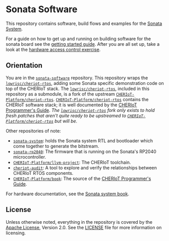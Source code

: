# Sonata Software

This repository contains software, build flows and examples for the [Sonata System][].

[sonata system]: https://github.com/lowRISC/sonata-system

For a guide on how to get up and running on building software for the sonata board see the [getting started guide][].
After you are all set up, take a look at the [hardware access control exercise][].

[getting started guide]: ./doc/getting-started.md
[hardware access control exercise]: ./exercises/hardware_access_control/README.md

## Orientation

You are in the [`sonata-software`][] repository.
This repository wraps the [`lowrisc/cheriot-rtos`][], adding some Sonata specific demonstration code on top of the CHERIoT stack.
The [`lowrisc/cheriot-rtos`][], included in this repository as a submodule, is a fork of the upstream [`CHERIoT-Platform/cheriot-rtos`][].
[`CHERIoT-Platform/cheriot-rtos`][] contains the CHERIoT software stack; it is well documented by the [CHERIoT Programmer's Guide][].
*The [`lowrisc/cheriot-rtos`][] fork only exists to hold fresh patches that aren't quite ready to be upstreamed to [`CHERIoT-Platform/cheriot-rtos`][] but will be.*

Other repositories of note:
- [`sonata-system`][]: holds the Sonata system RTL and bootloader which come together to generate the bitstream.
- [`sonata-rp2040`][]: The firmware that is running on the Sonata's RP2040 microcontroller.
- [`CHERIoT-Platform/llvm-project`][]: The CHERIoT toolchain.
- [`cheriot-audit`][]: A tool to explore and verify the relationships between CHERIoT RTOS components.
- [`CHERIoT-Platform/book`][]: The source of the [CHERIoT Programmer's Guide][].

For hardware documentation, see the [Sonata system book][].

[`sonata-software`]: https://github.com/lowRISC/sonata-software
[`lowrisc/cheriot-rtos`]: https://github.com/lowRISC/cheriot-rtos
[`CHERIoT-Platform/cheriot-rtos`]: https://github.com/CHERIoT-Platform/cheriot-rtos
[`sonata-system`]: https://github.com/lowRISC/sonata-system
[`sonata-rp2040`]: https://github.com/newaetech/sonata-rp2040
[`CHERIoT-Platform/llvm-project`]: https://github.com/CHERIoT-Platform/llvm-project
[`cheriot-audit`]: https://github.com/CHERIoT-Platform/cheriot-audit
[`CHERIoT-Platform/book`]: https://github.com/CHERIoT-Platform/book
[CHERIoT Programmer's Guide]: https://cheriot.org/book/
[Sonata system book]: https://lowrisc.org/sonata-system/


## License

Unless otherwise noted, everything in the repository is covered by the [Apache License](https://www.apache.org/licenses/LICENSE-2.0.html), Version 2.0. See the [LICENSE](https://github.com/lowRISC/sonata-software/blob/main/LICENSE) file for more information on licensing.

